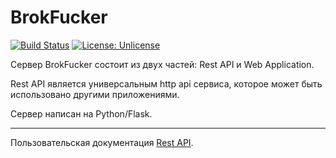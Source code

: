 # **BrokFucker**

  [![Build Status](https://travis-ci.com/ONUGames/BrokFucker.svg?token=7B7re6XpffyYqKAR9Tk8&branch=production)](https://travis-ci.com/ONUGames/BrokFucker)
  [![License: Unlicense](https://img.shields.io/badge/license-Unlicense-blue.svg)](http://unlicense.org/)

  Сервер BrokFucker состоит из двух частей: Rest API и Web Application.

  Rest API является универсальным http api сервиса, которое может быть использовано другими приложениями.

  Сервер написан на Python/Flask.

  -----------------------------------------

  Пользовательская документация [Rest API](./doc/rest-api.md).